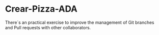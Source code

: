 # Crear-Pizza-ADA
There´s an practical exercise to improve the management of Git branches and Pull requests with other collaborators. 
